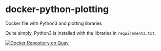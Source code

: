 # docker-python-plotting
Docker file with Python3 and plotting libraries

Quite simply, Python3 is installed with the libraries in
`requirements.txt`.

[![Docker Repository on Quay](https://quay.io/repository/hdc-workflows/python-plotting/status "Docker Repository on Quay")](https://quay.io/repository/hdc-workflows/python-plotting)